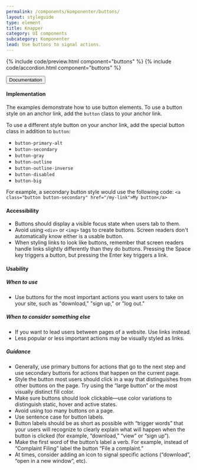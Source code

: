 ```yaml
---
permalink: /components/komponenter/buttons/
layout: styleguide
type: element
title: Knapper
category: UI components
subcategory: Komponenter
lead: Use buttons to signal actions.
---
```


{% include code/preview.html component="buttons" %}
{% include code/accordion.html component="buttons" %}
<div class="accordion-bordered">
  <button class="button-unstyled accordion-button"
      aria-expanded="true" aria-controls="accordion-bordered-docs">
    Documentation
  </button>
  <div id="accordion-bordered-docs" aria-hidden="false" class="accordion-content">
    <h4 class="heading">Implementation</h4>
    <p>The examples demonstrate how to use button elements. To use a button style on an anchor link, add the <code>button</code> class to your anchor link.</p>
    <p>To use a different style button on your anchor link, add the special button class in addition to <code>button</code>:</p>
    <ul>
      <li><code>button-primary-alt</code></li>
      <li><code>button-secondary</code></li>
      <li><code>button-gray</code></li>
      <li><code>button-outline</code></li>
      <li><code>button-outline-inverse</code></li>
      <li><code>button-disabled</code></li>
      <li><code>button-big</code></li>
    </ul>
    <p>For example, a secondary button style would use the following code:
    <code>&lt;a class="button button-secondary" href=&quot;/my-link"&gt;My button&lt;/a&gt;</code></p>
    <h4 class="heading">Accessibility</h4>
    <ul class="content-list">
      <li>Buttons should display a visible focus state when users tab to them.</li>
      <li>Avoid using <code>&lt;div&gt;</code> or <code>&lt;img&gt;</code> tags to create buttons. Screen readers don't automatically know either is a usable button.</li>
      <li>When styling links to look like buttons, remember that screen readers handle links slightly differently than they do buttons. Pressing the Space key triggers a button, but pressing the Enter key triggers a link.</li>
    </ul>
    <h4 class="heading">Usability</h4>
    <h5>When to use</h5>
    <ul class="content-list">
      <li>Use buttons for the most important actions you want users to take on your site, such as "download," "sign up," or "log out."</li>
    </ul>
    <h5>When to consider something else</h5>
    <ul class="content-list">
      <li>If you want to lead users between pages of a website. Use links instead.</li>
      <li>Less popular or less important actions may be visually styled as links.</li>
    </ul>
    <h5>Guidance</h5>
    <ul class="content-list">
      <li>Generally, use primary buttons for actions that go to the next step and use secondary buttons for actions that happen on the current page.</li>
      <li>Style the button most users should click in a way that distinguishes from other buttons on the page. Try using the  “large button” or the most visually distinct fill color.</li>
      <li>Make sure buttons should look clickable—use color variations to distinguish static, hover and active states.</li>
      <li>Avoid using too many buttons on a page.</li>
      <li>Use sentence case for button labels. </li>
      <li>Button labels should be as short as possible with “trigger words” that your users will recognize to clearly explain what will happen when the button is clicked (for example, “download,” “view” or “sign up”).</li>
      <li>Make the first word of the button’s label a verb. For example, instead of “Complaint Filing” label the button “File a complaint.”</li>
      <li>At times, consider adding an icon to signal specific actions (“download”, “open in a new window”, etc). </li>
    </ul>
  </div>
</div>
